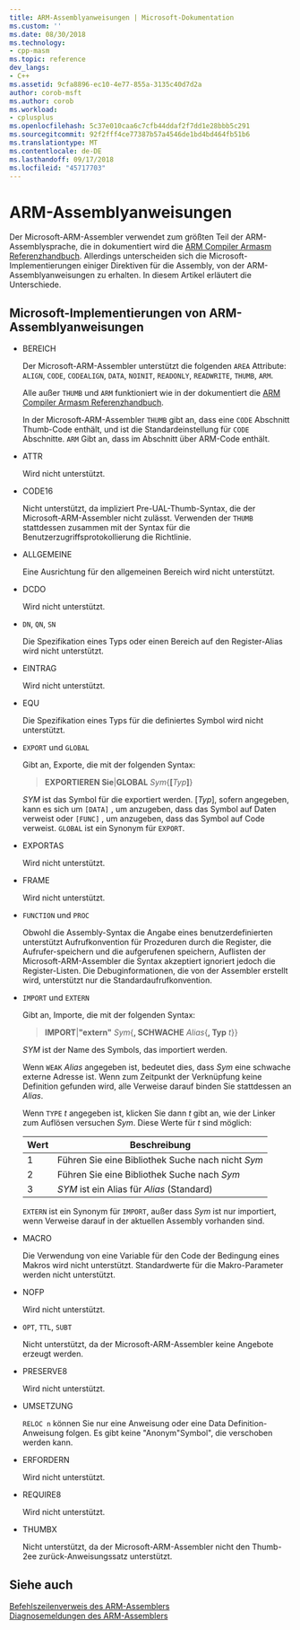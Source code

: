 ```yaml
---
title: ARM-Assemblyanweisungen | Microsoft-Dokumentation
ms.custom: ''
ms.date: 08/30/2018
ms.technology:
- cpp-masm
ms.topic: reference
dev_langs:
- C++
ms.assetid: 9cfa8896-ec10-4e77-855a-3135c40d7d2a
author: corob-msft
ms.author: corob
ms.workload:
- cplusplus
ms.openlocfilehash: 5c37e010caa6c7cfb44ddaf2f7dd1e28bbb5c291
ms.sourcegitcommit: 92f2fff4ce77387b57a4546de1bd4bd464fb51b6
ms.translationtype: MT
ms.contentlocale: de-DE
ms.lasthandoff: 09/17/2018
ms.locfileid: "45717703"
---
```

# <a name="arm-assembler-directives"></a>ARM-Assemblyanweisungen

Der Microsoft-ARM-Assembler verwendet zum größten Teil der ARM-Assemblysprache, die in dokumentiert wird die [ARM Compiler Armasm Referenzhandbuch](http://infocenter.arm.com/help/topic/com.arm.doc.dui0802b/index.html). Allerdings unterscheiden sich die Microsoft-Implementierungen einiger Direktiven für die Assembly, von der ARM-Assemblyanweisungen zu erhalten. In diesem Artikel erläutert die Unterschiede.

## <a name="microsoft-implementations-of-arm-assembly-directives"></a>Microsoft-Implementierungen von ARM-Assemblyanweisungen

- BEREICH

   Der Microsoft-ARM-Assembler unterstützt die folgenden `AREA` Attribute: `ALIGN`, `CODE`, `CODEALIGN`, `DATA`, `NOINIT`, `READONLY`, `READWRITE`, `THUMB`, `ARM`.

   Alle außer `THUMB` und `ARM` funktioniert wie in der dokumentiert die [ARM Compiler Armasm Referenzhandbuch](http://infocenter.arm.com/help/topic/com.arm.doc.dui0802b/index.html).

   In der Microsoft-ARM-Assembler `THUMB` gibt an, dass eine `CODE` Abschnitt Thumb-Code enthält, und ist die Standardeinstellung für `CODE` Abschnitte.  `ARM` Gibt an, dass im Abschnitt über ARM-Code enthält.

- ATTR

   Wird nicht unterstützt.

- CODE16

   Nicht unterstützt, da impliziert Pre-UAL-Thumb-Syntax, die der Microsoft-ARM-Assembler nicht zulässt.  Verwenden der `THUMB` stattdessen zusammen mit der Syntax für die Benutzerzugriffsprotokollierung die Richtlinie.

- ALLGEMEINE

   Eine Ausrichtung für den allgemeinen Bereich wird nicht unterstützt.

- DCDO

   Wird nicht unterstützt.

- `DN`, `QN`, `SN`

   Die Spezifikation eines Typs oder einen Bereich auf den Register-Alias wird nicht unterstützt.

- EINTRAG

   Wird nicht unterstützt.

- EQU

   Die Spezifikation eines Typs für die definiertes Symbol wird nicht unterstützt.

- `EXPORT` und `GLOBAL`

   Gibt an, Exporte, die mit der folgenden Syntax:

   > **EXPORTIEREN Sie**|**GLOBAL** <em>Sym</em>{**[**<em>Typ</em>**]**}

   *SYM* ist das Symbol für die exportiert werden.  [*Typ*], sofern angegeben, kann es sich um `[DATA]` , um anzugeben, dass das Symbol auf Daten verweist oder `[FUNC]` , um anzugeben, dass das Symbol auf Code verweist. `GLOBAL` ist ein Synonym für `EXPORT`.

- EXPORTAS

   Wird nicht unterstützt.

- FRAME

   Wird nicht unterstützt.

- `FUNCTION` und `PROC`

   Obwohl die Assembly-Syntax die Angabe eines benutzerdefinierten unterstützt Aufrufkonvention für Prozeduren durch die Register, die Aufrufer-speichern und die aufgerufenen speichern, Auflisten der Microsoft-ARM-Assembler die Syntax akzeptiert ignoriert jedoch die Register-Listen.  Die Debuginformationen, die von der Assembler erstellt wird, unterstützt nur die Standardaufrufkonvention.

- `IMPORT` und `EXTERN`

   Gibt an, Importe, die mit der folgenden Syntax:

   > **IMPORT**|**"extern"** *Sym*{**, SCHWACHE** *Alias*{**, Typ** *t*}}

   *SYM* ist der Name des Symbols, das importiert werden.

   Wenn `WEAK` *Alias* angegeben ist, bedeutet dies, dass *Sym* eine schwache externe Adresse ist. Wenn zum Zeitpunkt der Verknüpfung keine Definition gefunden wird, alle Verweise darauf binden Sie stattdessen an *Alias*.

   Wenn `TYPE` *t* angegeben ist, klicken Sie dann *t* gibt an, wie der Linker zum Auflösen versuchen *Sym*.  Diese Werte für *t* sind möglich:

   |Wert|Beschreibung|
   |-|-|
   |1|Führen Sie eine Bibliothek Suche nach nicht *Sym*|
   |2|Führen Sie eine Bibliothek Suche nach *Sym*|
   |3|*SYM* ist ein Alias für *Alias* (Standard)|

   `EXTERN` ist ein Synonym für `IMPORT`, außer dass *Sym* ist nur importiert, wenn Verweise darauf in der aktuellen Assembly vorhanden sind.

- MACRO

   Die Verwendung von eine Variable für den Code der Bedingung eines Makros wird nicht unterstützt. Standardwerte für die Makro-Parameter werden nicht unterstützt.

- NOFP

   Wird nicht unterstützt.

- `OPT`, `TTL`, `SUBT`

   Nicht unterstützt, da der Microsoft-ARM-Assembler keine Angebote erzeugt werden.

- PRESERVE8

   Wird nicht unterstützt.

- UMSETZUNG

   `RELOC n` können Sie nur eine Anweisung oder eine Data Definition-Anweisung folgen. Es gibt keine "Anonym"Symbol", die verschoben werden kann.

- ERFORDERN

   Wird nicht unterstützt.

- REQUIRE8

   Wird nicht unterstützt.

- THUMBX

   Nicht unterstützt, da der Microsoft-ARM-Assembler nicht den Thumb-2ee zurück-Anweisungssatz unterstützt.

## <a name="see-also"></a>Siehe auch

[Befehlszeilenverweis des ARM-Assemblers](../../assembler/arm/arm-assembler-command-line-reference.md)<br/>
[Diagnosemeldungen des ARM-Assemblers](../../assembler/arm/arm-assembler-diagnostic-messages.md)<br/>
